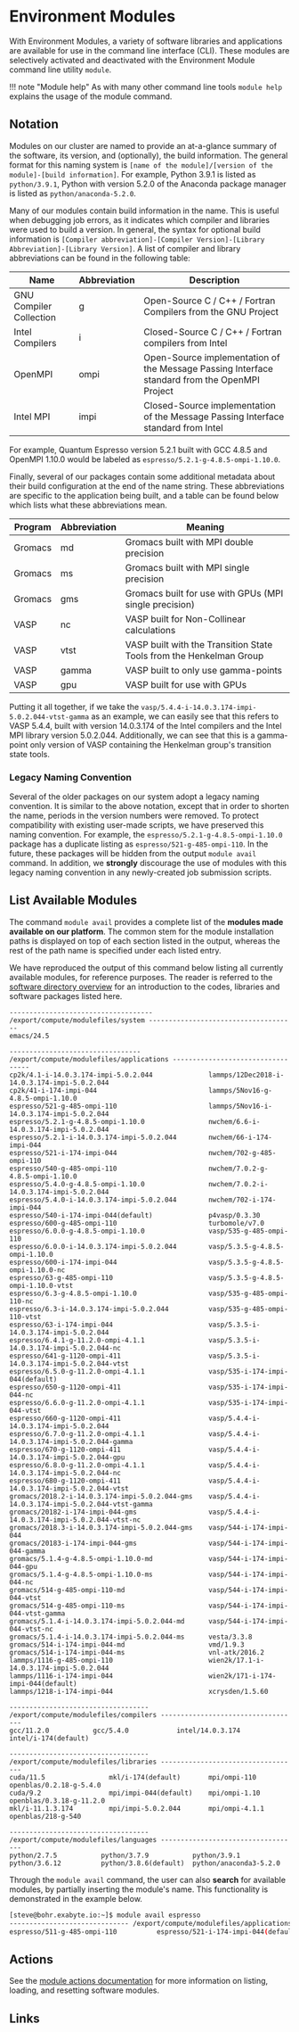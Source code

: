 # Environment Modules

With Environment Modules, a variety of software libraries and applications are available for use in the command line interface (CLI).  These modules are selectively activated and deactivated with the Environment Module command line utility `module`.

!!! note "Module help"
    As with many other command line tools `module help` explains the usage of the module command.

## Notation

Modules on our cluster are named to provide an at-a-glance summary of the software, its version, and (optionally), the
build information. The general format for this naming system is
`[name of the module]/[version of the module]-[build information]`. For example, Python 3.9.1 is listed as
`python/3.9.1`, Python with version 5.2.0 of the Anaconda package manager is listed as `python/anaconda-5.2.0`.

Many of our modules contain build information in the name. This is useful when debugging job errors, as it indicates
which compiler and libraries were used to build a version. In general, the syntax for optional build information is
`[Compiler abbreviation]-[Compiler Version]-[Library Abbreviation]-[Library Version]`. A list of compiler and library
abbreviations can be found in the following table:

| Name                    | Abbreviation | Description                                                                                   |
| ----                    | ------------ | -----------                                                                                   |
| GNU Compiler Collection | g            | Open-Source C / C++ / Fortran Compilers from the GNU Project                                  |
| Intel Compilers         | i            | Closed-Source C / C++ / Fortran compilers from Intel                                          |
| OpenMPI                 | ompi         | Open-Source implementation of the Message Passing Interface standard from the OpenMPI Project |
| Intel MPI               | impi         | Closed-Source implementation of the Message Passing Interface standard from Intel             |

For example, Quantum Espresso version 5.2.1 built with GCC 4.8.5 and OpenMPI 1.10.0 would be labeled as
`espresso/5.2.1-g-4.8.5-ompi-1.10.0`. 

Finally, several of our packages contain some additional metadata about their build configuration at the end of the
name string. These abbreviations are specific to the application being built, and a table can be found below which lists
what these abbreviations mean.

| Program | Abbreviation | Meaning                                                             |
| ------- | ------------ | -------                                                             |
| Gromacs | md           | Gromacs built with MPI double precision                             |
| Gromacs | ms           | Gromacs built with MPI single precision                             |
| Gromacs | gms          | Gromacs built for use with GPUs (MPI single precision)              |
| VASP    | nc           | VASP built for Non-Collinear calculations                           |
| VASP    | vtst         | VASP built with the Transition State Tools from the Henkelman Group |
| VASP    | gamma        | VASP built to only use gamma-points                                 |
| VASP    | gpu          | VASP built for use with GPUs                                        |

Putting it all together, if we take the `vasp/5.4.4-i-14.0.3.174-impi-5.0.2.044-vtst-gamma` as an example, we can easily
see that this refers to VASP 5.4.4, built with version 14.0.3.174 of the Intel compilers and the Intel MPI library
version 5.0.2.044. Additionally, we can see that this is a gamma-point only version of VASP containing the Henkelman
group's transition state tools.


### Legacy Naming Convention
Several of the older packages on our system adopt a legacy naming convention. It is similar to the above notation,
except that in order to shorten the name, periods in the version numbers were removed. To protect compatibility with
existing user-made scripts, we have preserved this naming convention. For example, the
`espresso/5.2.1-g-4.8.5-ompi-1.10.0` package has a duplicate listing as `espresso/521-g-485-ompi-110`. In the future,
these packages will be hidden from the output `module avail` command. In addition, we **strongly** discourage the use
of modules with this legacy naming convention in any newly-created job submission scripts.

## List Available Modules

The command `module avail` provides a complete list of the **modules made available on our platform**. The common stem for the module installation paths is displayed on top of each section listed in the output, whereas the rest of the path name is specified under each listed entry.

We have reproduced the output of this command below listing all currently available modules, for reference purposes. The reader is referred to the [software directory overview](../software-directory/overview.md) for an introduction to the codes, libraries and software packages listed here.

```text
------------------------------------ /export/compute/modulefiles/system -------------------------------------
emacs/24.5

--------------------------------- /export/compute/modulefiles/applications ----------------------------------
cp2k/4.1-i-14.0.3.174-impi-5.0.2.044              lammps/12Dec2018-i-14.0.3.174-impi-5.0.2.044
cp2k/41-i-174-impi-044                            lammps/5Nov16-g-4.8.5-ompi-1.10.0
espresso/521-g-485-ompi-110                       lammps/5Nov16-i-14.0.3.174-impi-5.0.2.044
espresso/5.2.1-g-4.8.5-ompi-1.10.0                nwchem/6.6-i-14.0.3.174-impi-5.0.2.044
espresso/5.2.1-i-14.0.3.174-impi-5.0.2.044        nwchem/66-i-174-impi-044
espresso/521-i-174-impi-044                       nwchem/702-g-485-ompi-110
espresso/540-g-485-ompi-110                       nwchem/7.0.2-g-4.8.5-ompi-1.10.0
espresso/5.4.0-g-4.8.5-ompi-1.10.0                nwchem/7.0.2-i-14.0.3.174-impi-5.0.2.044
espresso/5.4.0-i-14.0.3.174-impi-5.0.2.044        nwchem/702-i-174-impi-044
espresso/540-i-174-impi-044(default)              p4vasp/0.3.30
espresso/600-g-485-ompi-110                       turbomole/v7.0
espresso/6.0.0-g-4.8.5-ompi-1.10.0                vasp/535-g-485-ompi-110
espresso/6.0.0-i-14.0.3.174-impi-5.0.2.044        vasp/5.3.5-g-4.8.5-ompi-1.10.0
espresso/600-i-174-impi-044                       vasp/5.3.5-g-4.8.5-ompi-1.10.0-nc
espresso/63-g-485-ompi-110                        vasp/5.3.5-g-4.8.5-ompi-1.10.0-vtst
espresso/6.3-g-4.8.5-ompi-1.10.0                  vasp/535-g-485-ompi-110-nc
espresso/6.3-i-14.0.3.174-impi-5.0.2.044          vasp/535-g-485-ompi-110-vtst
espresso/63-i-174-impi-044                        vasp/5.3.5-i-14.0.3.174-impi-5.0.2.044
espresso/6.4.1-g-11.2.0-ompi-4.1.1                vasp/5.3.5-i-14.0.3.174-impi-5.0.2.044-nc
espresso/641-g-1120-ompi-411                      vasp/5.3.5-i-14.0.3.174-impi-5.0.2.044-vtst
espresso/6.5.0-g-11.2.0-ompi-4.1.1                vasp/535-i-174-impi-044(default)
espresso/650-g-1120-ompi-411                      vasp/535-i-174-impi-044-nc
espresso/6.6.0-g-11.2.0-ompi-4.1.1                vasp/535-i-174-impi-044-vtst
espresso/660-g-1120-ompi-411                      vasp/5.4.4-i-14.0.3.174-impi-5.0.2.044
espresso/6.7.0-g-11.2.0-ompi-4.1.1                vasp/5.4.4-i-14.0.3.174-impi-5.0.2.044-gamma
espresso/670-g-1120-ompi-411                      vasp/5.4.4-i-14.0.3.174-impi-5.0.2.044-gpu
espresso/6.8.0-g-11.2.0-ompi-4.1.1                vasp/5.4.4-i-14.0.3.174-impi-5.0.2.044-nc
espresso/680-g-1120-ompi-411                      vasp/5.4.4-i-14.0.3.174-impi-5.0.2.044-vtst
gromacs/2018.2-i-14.0.3.174-impi-5.0.2.044-gms    vasp/5.4.4-i-14.0.3.174-impi-5.0.2.044-vtst-gamma
gromacs/20182-i-174-impi-044-gms                  vasp/5.4.4-i-14.0.3.174-impi-5.0.2.044-vtst-nc
gromacs/2018.3-i-14.0.3.174-impi-5.0.2.044-gms    vasp/544-i-174-impi-044
gromacs/20183-i-174-impi-044-gms                  vasp/544-i-174-impi-044-gamma
gromacs/5.1.4-g-4.8.5-ompi-1.10.0-md              vasp/544-i-174-impi-044-gpu
gromacs/5.1.4-g-4.8.5-ompi-1.10.0-ms              vasp/544-i-174-impi-044-nc
gromacs/514-g-485-ompi-110-md                     vasp/544-i-174-impi-044-vtst
gromacs/514-g-485-ompi-110-ms                     vasp/544-i-174-impi-044-vtst-gamma
gromacs/5.1.4-i-14.0.3.174-impi-5.0.2.044-md      vasp/544-i-174-impi-044-vtst-nc
gromacs/5.1.4-i-14.0.3.174-impi-5.0.2.044-ms      vesta/3.3.8
gromacs/514-i-174-impi-044-md                     vmd/1.9.3
gromacs/514-i-174-impi-044-ms                     vnl-atk/2016.2
lammps/1116-g-485-ompi-110                        wien2k/17.1-i-14.0.3.174-impi-5.0.2.044
lammps/1116-i-174-impi-044                        wien2k/171-i-174-impi-044(default)
lammps/1218-i-174-impi-044                        xcrysden/1.5.60

----------------------------------- /export/compute/modulefiles/compilers -----------------------------------
gcc/11.2.0           gcc/5.4.0            intel/14.0.3.174     intel/i-174(default)

----------------------------------- /export/compute/modulefiles/libraries -----------------------------------
cuda/11.5                mkl/i-174(default)       mpi/ompi-110             openblas/0.2.18-g-5.4.0
cuda/9.2                 mpi/impi-044(default)    mpi/ompi-1.10            openblas/0.3.18-g-11.2.0
mkl/i-11.1.3.174         mpi/impi-5.0.2.044       mpi/ompi-4.1.1           openblas/218-g-540

----------------------------------- /export/compute/modulefiles/languages -----------------------------------
python/2.7.5           python/3.7.9           python/3.9.1
python/3.6.12          python/3.8.6(default)  python/anaconda3-5.2.0
```

Through the `module avail` command, the user can also **search** for available modules, by partially inserting the module's name. This functionality is demonstrated in the example below.

```bash
[steve@bohr.exabyte.io:~]$ module avail espresso
------------------------------ /export/compute/modulefiles/applications ------------------------------
espresso/511-g-485-ompi-110          espresso/521-i-174-impi-044(default) espresso/540-i-174-impi-044

```

## Actions

See the [module actions documentation](actions/modules-actions.md) for more information on listing, loading, and resetting software modules.


## Links

[^1]: [Wikipedia Environment Modules, Website](https://en.wikipedia.org/wiki/Environment_Modules_(software))
